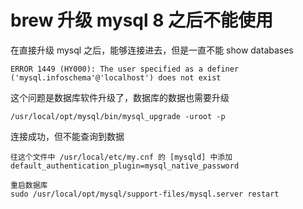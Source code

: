 # brew 升级 mysql 8 之后不能使用
在直接升级 mysql 之后，能够连接进去，但是一直不能 show databases

```
ERROR 1449 (HY000): The user specified as a definer ('mysql.infoschema'@'localhost') does not exist
```
这个问题是数据库软件升级了，数据库的数据也需要升级
```
/usr/local/opt/mysql/bin/mysql_upgrade -uroot -p
```


连接成功，但不能查询到数据
```
往这个文件中 /usr/local/etc/my.cnf 的 [mysqld] 中添加
default_authentication_plugin=mysql_native_password

重启数据库
sudo /usr/local/opt/mysql/support-files/mysql.server restart
```